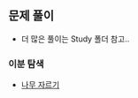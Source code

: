 ## 문제 풀이
- 더 많은 풀이는 Study 폴더 참고..

### 이분 탐색
- [나무 자르기](https://github.com/julia0926/TIL_Algo/tree/main/%EB%B0%B1%EC%A4%80/Silver/2805.%E2%80%85%EB%82%98%EB%AC%B4%E2%80%85%EC%9E%90%EB%A5%B4%EA%B8%B0)

